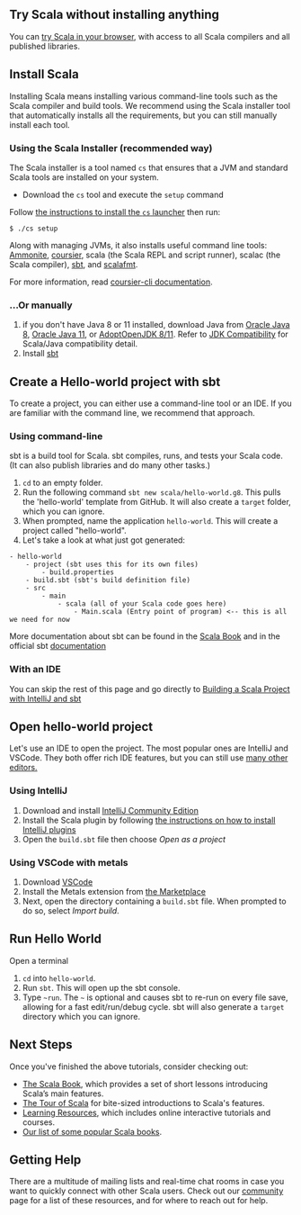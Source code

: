 
## Try Scala without installing anything 
You can [try Scala in your browser](https://scastie.scala-lang.org/MHc7C9iiTbGfeSAvg8CKAA), with access to all Scala compilers and 
all published libraries.

##  Install Scala
Installing Scala means installing various command-line tools such as the Scala compiler and build tools.
We recommend using the Scala installer tool that automatically installs all the requirements, but you can still manually install each tool.

### Using the Scala Installer (recommended way)
The Scala installer is a tool named `cs` that ensures that a JVM and standard Scala tools are installed on your system.  

* Download the `cs` tool and execute the `setup` command

<div class="main-download">
    <div id="download-step-one">
        <p>Follow <a href="https://get-coursier.io/docs/cli-overview.html#install-native-launcher" target="_blank">the instructions to install the <code>cs</code> launcher</a> then run:</p>
        <p><code>$ ./cs setup</code></p>
    </div>
</div>


Along with managing JVMs, it also installs useful command line tools: 
[Ammonite](https://ammonite.io/), 
[coursier](https://get-coursier.io/), 
scala (the Scala REPL and script runner),
scalac (the Scala compiler), 
[sbt](https://www.scala-sbt.org/), and
[scalafmt](https://scalameta.org/scalafmt/).

For more information, read [coursier-cli documentation](https://get-coursier.io/docs/cli-overview).

### ...Or manually
1. if you don't have Java 8 or 11 installed, download 
Java from [Oracle Java 8](https://www.oracle.com/java/technologies/javase-jdk8-downloads.html), [Oracle Java 11](https://www.oracle.com/java/technologies/javase-jdk11-downloads.html), 
or [AdoptOpenJDK 8/11](https://adoptopenjdk.net/). Refer to [JDK Compatibility](/overviews/jdk-compatibility/overview.html) for Scala/Java compatibility detail.
1. Install [sbt](https://www.scala-sbt.org/download.html)

## Create a Hello-world project with sbt
To create a project, you can either use a command-line tool or an IDE. 
If you are familiar with the command line, we recommend that approach.

### Using command-line
sbt is a build tool for Scala. sbt compiles, runs, 
and tests your Scala code. (It can also publish libraries and do many other tasks.)

1. `cd` to an empty folder.
1. Run the following command `sbt new scala/hello-world.g8`.
This pulls the 'hello-world' template from GitHub.
It will also create a `target` folder, which you can ignore.
1. When prompted, name the application `hello-world`. This will
create a project called "hello-world".
1. Let's take a look at what just got generated:

```
- hello-world
    - project (sbt uses this for its own files)
        - build.properties
    - build.sbt (sbt's build definition file)
    - src
        - main
            - scala (all of your Scala code goes here)
                - Main.scala (Entry point of program) <-- this is all we need for now
```

More documentation about sbt can be found in the [Scala Book](/overviews/scala-book/scala-build-tool-sbt.html) 
and in the official sbt [documentation](https://www.scala-sbt.org/1.x/docs/index.html)

### With an IDE
You can skip the rest of this page and go directly to [Building a Scala Project with IntelliJ and sbt](/getting-started/intellij-track/building-a-scala-project-with-intellij-and-sbt.html#next-steps)


## Open hello-world project
Let's use an IDE to open the project. The most popular ones are IntelliJ and VSCode. 
They both offer rich IDE features, but you can still use [many other editors.](https://scalameta.org/metals/docs/editors/overview.html)
### Using IntelliJ
1. Download and install [IntelliJ Community Edition](https://www.jetbrains.com/idea/download/)
1. Install the Scala plugin by following [the instructions on how to install IntelliJ plugins](https://www.jetbrains.com/help/idea/managing-plugins.html)
1. Open the `build.sbt` file then choose *Open as a project*

### Using VSCode with metals 
1. Download [VSCode](https://code.visualstudio.com/Download)
1. Install the Metals extension from [the Marketplace](https://marketplace.visualstudio.com/items?itemName=scalameta.metals)
1. Next, open the directory containing a `build.sbt` file. When prompted to do so, select *Import build*.

## Run Hello World
Open a terminal
1. `cd` into `hello-world`.
1. Run `sbt`. This will open up the sbt console.
1. Type `~run`. The `~` is optional and causes sbt to re-run on every file save,
allowing for a fast edit/run/debug cycle. sbt will also generate a `target` directory
which you can ignore.


## Next Steps
Once you've finished the above tutorials, consider checking out:

* [The Scala Book](/overviews/scala-book/introduction.html), which provides a set of short lessons introducing Scala’s main features.
* [The Tour of Scala](/tour/tour-of-scala.html) for bite-sized introductions to Scala's features.
* [Learning Resources](/learn.html), which includes online interactive tutorials and courses.
* [Our list of some popular Scala books](/books.html).

## Getting Help
There are a multitude of mailing lists and real-time chat rooms in case you want to quickly connect with other Scala users. Check out our [community](https://scala-lang.org/community/) page for a list of these resources, and for where to reach out for help.

<!-- Hidden elements whose content are used to provide OS-specific download instructions.
 -- This is handled in `resources/js/functions.js`.
 --> 
<div style="display:none" id="stepOne-linux">
       <code class="hljs">$ curl -Lo cs https://git.io/coursier-cli-linux && chmod +x cs && ./cs setup </code> <br>
</div>
 
<div style="display:none" id="stepOne-unix">
    <p>Follow <a href="https://get-coursier.io/docs/cli-overview.html#install-native-launcher" target="_blank">the instructions to install the <code>cs</code> launcher</a> then run:</p>
    <p><code>$ ./cs setup</code></p>
</div>
 
<div style="display:none" id="stepOne-osx">
    <div class="highlight">
        <code class="hljs">$ brew install coursier/formulas/coursier && cs setup </code> <br>
    </div>
    <p>Alternatively, if you don't use Homebrew</p>
    <div class="highlight">
        <code class="hljs">$ curl -Lo cs https://git.io/coursier-cli-macos && chmod +x cs &&  (xattr -d com.apple.quarantine cs || true) && ./cs  setup </code> <br>
    </div>
</div>
  
<div style="display:none" id="stepOne-windows">
    <p>Download and execute <a href="https://git.io/coursier-cli-windows-exe">the Scala installer for Windows</a> based on coursier</p>
</div>